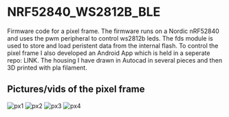 # NRF52840_WS2812B_BLE
Firmware code for a pixel frame. The firmware runs on a Nordic nRF52840 and uses the pwm peripheral to control ws2812b leds. The fds module is used to store and load peristent data from the internal flash. To control the pixel frame I also developed an Android App which is held in a seperate repo: LINK. The housing I have drawn in Autocad in several pieces and then 3D printed with pla filament.

<html>
<body>

<h2>Pictures/vids of the pixel frame</h2>
<img src="https://github.com/nicokorn/NRF52840_WS2812B_BLE/blob/main/docs/20210811_175008.jpg" alt="px1">
<img src="https://github.com/nicokorn/NRF52840_WS2812B_BLE/blob/main/docs/20210811_175349.jpg" alt="px2">
<img src="https://github.com/nicokorn/NRF52840_WS2812B_BLE/blob/main/docs/Screenshot_20210811-180451.jpg" alt="px3">
<img src="https://github.com/nicokorn/NRF52840_WS2812B_BLE/blob/main/docs/Screenshot_20210811-175719.jpg" alt="px4">
</body>
</html>
